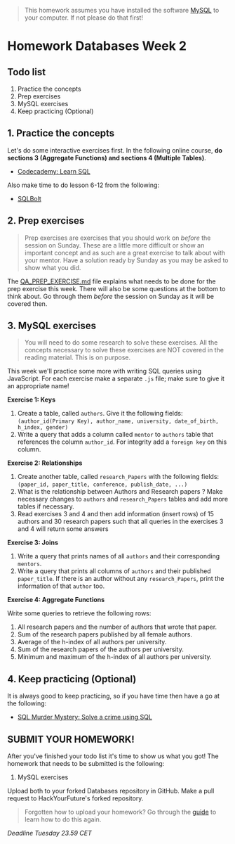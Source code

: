 > This homework assumes you have installed the software [MySQL](https://dev.mysql.com/downloads/installer/) to your computer. If not please do that first!

# Homework Databases Week 2

## **Todo list**

1. Practice the concepts
2. Prep exercises
3. MySQL exercises
4. Keep practicing (Optional)

## 1. **Practice the concepts**

Let's do some interactive exercises first. In the following online course, **do sections 3 (Aggregate Functions) and sections 4 (Multiple Tables)**.

- [Codecademy: Learn SQL](https://www.codecademy.com/learn/learn-sql)

Also make time to do lesson 6-12 from the following:

- [SQLBolt](https://sqlbolt.com/lesson/select_queries_with_joins)

## 2. **Prep exercises**

> Prep exercises are exercises that you should work on _before_ the session on Sunday. These are a little more difficult or show an important concept and as such are a great exercise to talk about with your mentor. Have a solution ready by Sunday as you may be asked to show what you did.

The [QA_PREP_EXERCISE.md](./QA_PREP_EXERCISE.md) file explains what needs to be done for the prep exercise this week. There will also be some questions at the bottom to think about. Go through them _before_ the session on Sunday as it will be covered then.

## 3. **MySQL exercises**

> You will need to do some research to solve these exercises. All the concepts necessary to solve
> these exercises are NOT covered in the reading material. This is on purpose.

This week we'll practice some more with writing SQL queries using JavaScript. For each exercise make a separate `.js` file; make sure to give it an appropriate name!

**Exercise 1: Keys**

1. Create a table, called `authors`. Give it the following fields: `(author_id(Primary Key), author_name, university, date_of_birth, h_index, gender)`
2. Write a query that adds a column called `mentor` to `authors` table that references the column `author_id`.
   For integrity add a `foreign key` on this column.

**Exercise 2: Relationships**

1. Create another table, called `research_Papers` with the following fields: `(paper_id, paper_title, conference, publish_date, ...)`
2. What is the relationship between Authors and Research papers ? Make necessary changes to `authors` and
   `research_Papers` tables and add more tables if necessary.
3. Read exercises 3 and 4 and then add information (insert rows) of 15 authors and 30 research papers such that
   all queries in the exercises 3 and 4 will return some answers

**Exercise 3: Joins**

1. Write a query that prints names of all `authors` and their corresponding `mentors`.
2. Write a query that prints all columns of `authors` and their published `paper_title`.
   If there is an author without any `research_Papers`, print the information of that `author` too.

**Exercise 4: Aggregate Functions**

Write some queries to retrieve the following rows:

1. All research papers and the number of authors that wrote that paper.
2. Sum of the research papers published by all female authors.
3. Average of the h-index of all authors per university.
4. Sum of the research papers of the authors per university.
5. Minimum and maximum of the h-index of all authors per university.

## 4. **Keep practicing (Optional)**

It is always good to keep practicing, so if you have time then have a go at the following:

- [SQL Murder Mystery: Solve a crime using SQL](https://mystery.knightlab.com/)

## **SUBMIT YOUR HOMEWORK!**

After you've finished your todo list it's time to show us what you got! The homework that needs to be submitted is the following:

1. MySQL exercises

Upload both to your forked Databases repository in GitHub. Make a pull request to HackYourFuture's forked repository.

> Forgotten how to upload your homework? Go through the [guide](../hand-in-homework-guide.md) to learn how to do this again.

_Deadline Tuesday 23.59 CET_
